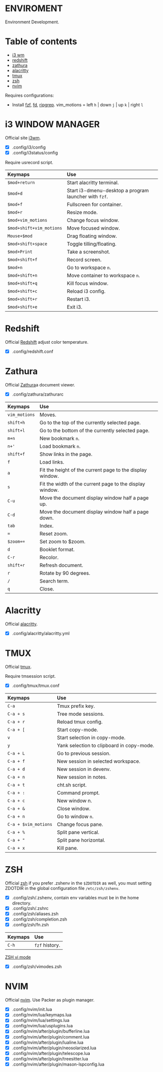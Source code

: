 # ENVIROMENT

Environment  Development.

# Table of contents

- [i3 wm](#i3-window-manager)
- [redshift](#redshift)
- [zathura](#zathura)
- [alacritty](#alacritty)
- [tmux](#tmux)
- [zsh](#zsh)
- [nvim](#nvim)

Requires configurations:

- Install [fzf](https://github.com/junegunn/fzf), [fd](https://github.com/sharkdp/fd), [ripgrep](https://github.com/BurntSushi/ripgrep).
vim_motions = left `h` | down `j` | up `k` | right `l`

# i3 WINDOW MANAGER

Official site [i3wm](https://i3wm.org/).

- [x] .config/i3/config
- [x] .config/i3status/config

Require usrecord script.

|Keymaps|Use|
|:---|:---|
|`$mod+return` | Start alacritty terminal. |
|`$mod+d` | Start i3-dmenu-desktop a program launcher with `fzf`. |
|`$mod+f` | Fullscreen for container. |
|`$mod+r` | Resize mode. |
|`$mod+vim_motions` | Change focus window. |
|`$mod+shift+vim_motions` | Move focused window. |
|`Mouse+$mod` | Drag floating window. |
|`$mod+shift+space` | Toggle tilling/floating. |
|`$mod+Print` | Take a screenshot. |
|`$mod+shift+f` | Record screen. |
|`$mod+n` | Go to workspace `n`. |
|`$mod+shift+n` | Move container to workspace `n`. |
|`$mod+shift+q` | Kill focus window. |
|`$mod+shift+c` | Reload i3 config. |
|`$mod+shift+r` | Restart i3. |
|`$mod+shift+e` | Exit i3. |

# Redshift

Official [Redshift](https://github.com/jonls/redshift) adjust color temperature.

- [x] .config/redshift.conf

# Zathura

Official [Zathura](https://pwmt.org/projects/zathura)a document viewer.

- [x] .config/zathura/zathurarc

|Keymaps|Use|
|:---|:---|
|`vim_motions` | Moves. |
|`shift+h` | Go to the top of the currently selected page. |
|`shift+l` | Go to the bottom of the currently selected page. |
|`m+n` | New bookmark `n`. |
|`n+'` | Load bookmark `n`. |
|`shift+f` | Show links in the page. |
|`f` | Load links. |
|`a` | Fit the height of the current page to the display window. |
|`s` | Fit the width of the current page to the display window. |
|`C-u` | Move the document display window half a page up. |
|`C-d` | Move the document display window half a page down. |
|`tab` | Index. |
|`=` | Reset zoom. |
|`$zoom+=` | Set zoom to $zoom. |
|`d` | Booklet format. |
|`C-r` | Recolor. |
|`shift+r` | Refresh document. |
|`r` | Rotate by 90 degrees. |
|`/` | Search term. |
|`q` | Close. |

# Alacritty

Official [alacritty](https://alacritty.org/).

- [x] .config/alacritty/alacritty.yml

# TMUX

Official [tmux](https://github.com/tmux/tmux).

Require tmsession script.

- [x] .config/tmux/tmux.conf

|Keymaps|Use|
|:---|:---|
|`C-a` | Tmux prefix key. |
|`C-a + s` | Tree mode sessions. |
|`C-a + r` | Reload tmux config. |
|`C-a + [` | Start copy-mode. |
|`v` | Start selection in copy-mode. |
|`y` | Yank selection to clipboard in copy-mode. |
|`C-a + L` | Go to previous session. |
|`C-a + f` | New session in selected workspace. |
|`C-a + d` | New session in devenv. |
|`C-a + n` | New session in notes. |
|`C-a + t` | cht.sh script. |
|`C-a + :` | Command prompt. |
|`C-a + c` | New window n. |
|`C-a + &` | Close window. |
|`C-a + n` | Go to window `n`. |
|`C-a + $vim_motions` | Change focus pane. |
|`C-a + %` | Split pane vertical. |
|`C-a + "` | Split pane horizontal. |
|`C-a + x` | Kill pane. |

# ZSH

Official [zsh](https://www.zsh.org/)
if you prefer .zshenv in the `$ZDOTDIR` as well, you must setting ZDOTDIR in the global configuration file `/etc/zsh/zshenv`.

- [x] .config/zsh/.zshenv, contain env variables must be in the home directory.
- [x] .config/zsh/.zshrc
- [x] .config/zsh/aliases.zsh
- [x] .config/zsh/completion.zsh
- [x] .config/zsh/fn.zsh

|Keymaps|Use|
|:---|:---|
|`C-h` | `fzf` history. |

[ZSH vi mode](https://github.com/jeffreytse/zsh-vi-mode)

- [x] .config/zsh/vimodes.zsh

# NVIM

Official [nvim](https://neovim.io/). Use Packer as plugin manager.

- [x] .config/nvim/init.lua
- [x] .config/nvim/lua/keymaps.lua
- [x] .config/nvim/lua/settings.lua
- [x] .config/nvim/lua/usplugins.lua
- [x] .config/nvim/after/plugin/bufferline.lua
- [x] .config/nvim/after/plugin/comment.lua
- [x] .config/nvim/after/plugin/lualine.lua
- [x] .config/nvim/after/plugin/neosolarized.lua
- [x] .config/nvim/after/plugin/telescope.lua
- [x] .config/nvim/after/plugin/treesitter.lua
- [x] .config/nvim/after/plugin/mason-lspconfig.lua
